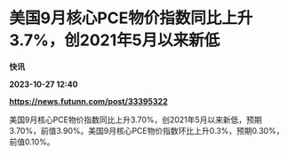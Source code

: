 # 美国9月核心PCE物价指数同比上升3.7%，创2021年5月以来新低
**快讯**

**2023-10-27 12:40**

**https://news.futunn.com/post/33395322**

美国9月核心PCE物价指数同比上升3.70%，创2021年5月以来新低，预期3.70%，前值3.90%。美国9月核心PCE物价指数环比上升0.3%，预期0.30%，前值0.10%。
